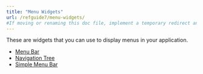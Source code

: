 ```yaml
---
title: "Menu Widgets"
url: /refguide7/menu-widgets/
#If moving or renaming this doc file, implement a temporary redirect and let the respective team know they should update the URL in the product. See Mapping to Products for more details.
---
```



These are widgets that you can use to display menus in your application.

*   [Menu Bar](/refguide7/menu-bar/)
*   [Navigation Tree](/refguide7/navigation-tree/)
*   [Simple Menu Bar](/refguide7/simple-menu-bar/)
